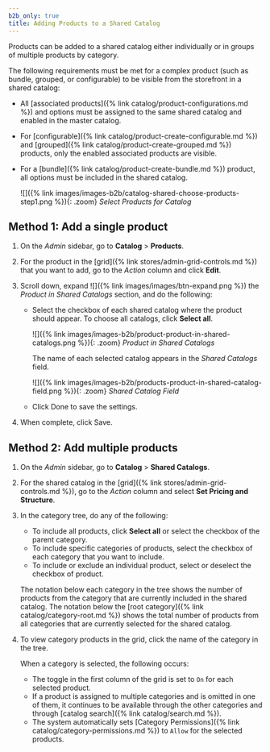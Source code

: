 ```yaml
---
b2b_only: true
title: Adding Products to a Shared Catalog
---
```


Products can be added to a shared catalog either individually or in groups of multiple products by category.

The following requirements must be met for a complex product (such as bundle, grouped, or configurable) to be visible from the storefront in a shared catalog:

- All [associated products]({% link catalog/product-configurations.md %}) and options must be assigned to the same shared catalog and enabled in the master catalog.
- For [configurable]({% link catalog/product-create-configurable.md %}) and [grouped]({% link catalog/product-create-grouped.md %}) products, only the enabled associated products are visible.
- For a [bundle]({% link catalog/product-create-bundle.md %}) product, all options must be included in the shared catalog.

    ![]({% link images/images-b2b/catalog-shared-choose-products-step1.png %}){: .zoom}
    _Select Products for Catalog_

## Method 1: Add a single product

1. On the _Admin_ sidebar, go to **Catalog** > **Products**.

1. For the product in the [grid]({% link stores/admin-grid-controls.md %}) that you want to add, go to the _Action_ column and click **Edit**.

1. Scroll down, expand ![]({% link images/images/btn-expand.png %}) the _Product in Shared Catalogs_ section, and do the following:

   - Select the checkbox of each shared catalog where the product should appear. To choose all catalogs, click **Select all**.

      ![]({% link images/images-b2b/product-product-in-shared-catalogs.png %}){: .zoom}
      _Product in Shared Catalogs_

      The name of each selected catalog appears in the _Shared Catalogs_ field.

      ![]({% link images/images-b2b/products-product-in-shared-catalog-field.png %}){: .zoom}
      _Shared Catalog Field_

   - Click <span class="btn">Done</span> to save the settings.

1. When complete, click <span class="btn">Save</span>.

## Method 2: Add multiple products

1. On the _Admin_ sidebar, go to **Catalog** > **Shared Catalogs**.

1. For the shared catalog in the [grid]({% link stores/admin-grid-controls.md %}), go to the _Action_ column and select **Set Pricing and Structure**.

1. In the category tree, do any of the following:

   - To include all products, click **Select all** or select the checkbox of the parent category.
   - To include specific categories of products, select the checkbox of each category that you want to include.
   - To include or exclude an individual product, select or deselect the checkbox of product.

    The notation below each category in the tree shows the number of products from the category that are currently included in the shared catalog. The notation below the [root category]({% link catalog/category-root.md %}) shows the total number of products from all categories that are currently selected for the shared catalog.

1. To view category products in the grid, click the name of the category in the tree.

   When a category is selected, the following occurs:

   - The toggle in the first column of the grid is set to `On` for each selected product.
   - If a product is assigned to multiple categories and is omitted in one of them, it continues to be available through the other categories and through [catalog search]({% link catalog/search.md %}).
   - The system automatically sets [Category Permissions]({% link catalog/category-permissions.md %}) to `Allow` for the selected products.
